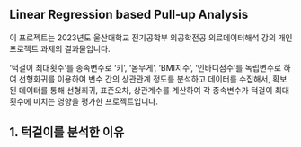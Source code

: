 ## Linear Regression based Pull-up Analysis

이 프로젝트는 2023년도 울산대학교 전기공학부 의공학전공 의료데이터해석 강의 개인프로젝트 과제의 결과물입니다.

‘턱걸이 최대횟수’를 종속변수로 ‘키’, ‘몸무게’, ‘BMI지수’, ‘인바디점수’를 독립변수로 하여 선형회귀를 이용하여 변수 간의 상관관계 정도를 분석하고 데이터를 수집해서, 확보된 데이터를 통해 선형회귀, 표준오차, 상관계수를 계산하여 각 종속변수가 턱걸이 최대횟수에 미치는 영향을 평가한 프로젝트입니다.

## 1. 턱걸이를 분석한 이유
